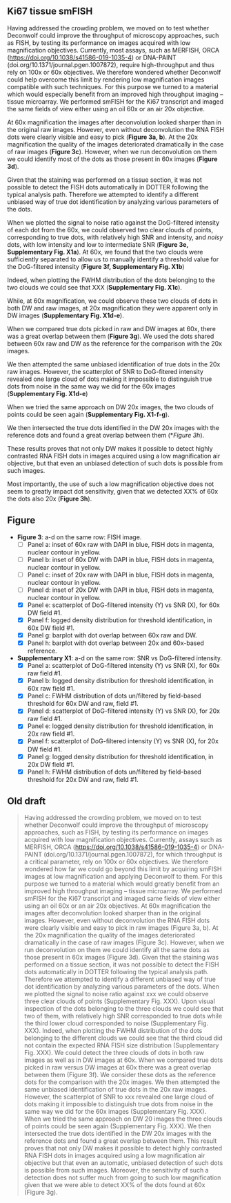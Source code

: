 ## Ki67 tissue smFISH

Having addressed the crowding problem, we moved on to test whether Deconwolf could improve the throughput of microscopy approaches, such as FISH, by testing its performance on images acquired with low magnification objectives. Currently, most assays, such as MERFISH, ORCA (https://doi.org/10.1038/s41586-019-1035-4) or DNA-PAINT (doi.org/10.1371/journal.pgen.1007872), require high-throughput and thus rely on 100x or 60x objectives. We therefore wondered whether Deconwolf could help overcome this limit by rendering low magnification images compatible with such techniques. For this purpose we turned to a material which would especially benefit from an improved high throughput imaging – tissue microarray. We performed smFISH for the Ki67 transcript and imaged the same fields of view either using an oil 60x or an air 20x objective.

At 60x magnification the images after deconvolution looked sharper than in the original raw images. However, even without deconvolution the RNA FISH dots were clearly visible and easy to pick (**Figure 3a, b**). At the 20x magnification the quality of the images deteriorated dramatically in the case of raw images (**Figure 3c**). However, when we run deconvolution on them we could identify most of the dots as those present in 60x images (**Figure 3d**).

Given that the staining was performed on a tissue section, it was not possible to detect the FISH dots automatically in DOTTER following the typical analysis path. Therefore we attempted to identify a different unbiased way of true dot identification by analyzing various parameters of the dots.

When we plotted the signal to noise ratio against the DoG-filtered intensity of each dot from the 60x, we could observed two clear clouds of points, corresponding to true dots, with relatively high SNR and intensity, and *noisy* dots, with low intensity and low to intermediate SNR (**Figure 3e, Supplementary Fig. X1a**). At 60x, we found that the two clouds were sufficiently separated to allow us to manually identify a threshold value for the DoG-filtered intensity (**Figure 3f, Supplementary Fig. X1b**)

Indeed, when plotting the FWHM distribution of the dots belonging to the two clouds we could see that XXX (**Supplementary Fig. X1c**).

While, at 60x magnification, we could observe these two clouds of dots in both DW and raw images, at 20x magnification they were apparent only in DW images (**Supplementary Fig. X1d-e**).

When we compared true dots picked in raw and DW images at 60x, there was a great overlap between them (**Figure 3g**). We used the dots shared between 60x raw and DW as the reference for the comparison with the 20x images.

We then attempted the same unbiased identification of true dots in the 20x raw images. However, the scatterplot of SNR to DoG-fitered intensity revealed one large cloud of dots making it impossible to distinguish true dots from noise in the same way we did for the 60x images (**Supplementary Fig. X1d-e**)

When we tried the same approach on DW 20x images, the two clouds of points could be seen again  (**Supplementary Fig. X1-f-g**).

We then intersected the true dots identified in the DW 20x images with the reference dots and found a great overlap between them (**Figure 3h*).

These results proves that not only DW makes it possible to detect highly contrasted RNA FISH dots in images acquired using a low magnification air objective, but that even an unbiased detection of such dots is possible from such images.

Most importantly, the use of such a low magnification objective does not seem to greatly impact dot sensitivity, given that we detected XX% of 60x the dots also 20x (**Figure 3h**).

## Figure

- **Figure 3**: a-d on the same row: FISH image.
    + [ ] Panel a: inset of 60x raw with DAPI in blue, FISH dots in magenta, nuclear contour in yellow.
    + [ ] Panel b: inset of 60x DW with DAPI in blue, FISH dots in magenta, nuclear contour in yellow.
    + [ ] Panel c: inset of 20x raw with DAPI in blue, FISH dots in magenta, nuclear contour in yellow.
    + [ ] Panel d: inset of 20x DW with DAPI in blue, FISH dots in magenta, nuclear contour in yellow.
    + [x] Panel e: scatterplot of DoG-filtered intensity (Y) vs SNR (X), for 60x DW field #1.
    + [x] Panel f: logged density distribution for threshold identification, in 60x DW field #1.
    + [x] Panel g: barplot with dot overlap between 60x raw and DW.
    + [x] Panel h: barplot with dot overlap between 20x and 60x-based reference.

- **Supplementary X1**: a-d on the same row: SNR vs DoG-filtered intensity.
    + [x] Panel a: scatterplot of DoG-filtered intensity (Y) vs SNR (X), for 60x raw field #1.
    + [x] Panel b: logged density distribution for threshold identification, in 60x raw field #1.
    + [x] Panel c: FWHM distribution of dots un/filtered by field-based threshold for 60x DW and raw, field #1.
    + [x] Panel d: scatterplot of DoG-filtered intensity (Y) vs SNR (X), for 20x raw field #1.
    + [x] Panel e: logged density distribution for threshold identification, in 20x raw field #1.
    + [x] Panel f: scatterplot of DoG-filtered intensity (Y) vs SNR (X), for 20x DW field #1.
    + [x] Panel g: logged density distribution for threshold identification, in 20x DW field #1.
    + [x] Panel h: FWHM distribution of dots un/filtered by field-based threshold for 20x DW and raw, field #1.

## Old draft

> Having addressed the crowding problem, we moved on to test whether Deconwolf could improve the throughput of microscopy approaches, such as FISH, by testing its performance on images acquired with low magnification objectives. Currently, assays such as MERFISH, ORCA (https://doi.org/10.1038/s41586-019-1035-4) or DNA-PAINT (doi.org/10.1371/journal.pgen.1007872), for which throughput is a critical parameter, rely on 100x or 60x objectives. We therefore wondered how far we could go beyond this limit by acquiring smFISH images at low magnification and applying Deconwolf to them. For this purpose we turned to a material which would greatly benefit from an improved high throughput imaging – tissue microarray. We performed smFISH for the Ki67 transcript and imaged same fields of view either using an oil 60x or an air 20x objectives. At 60x magnification the images after deconvolution looked sharper than in the original images. However, even without deconvolution the RNA FISH dots were clearly visible and easy to pick in raw images (Figure 3a, b). At the 20x magnification the quality of the images deteriorated dramatically in the case of raw images (Figure 3c). However, when we run deconvolution on them we could identify all the same dots as those present in 60x images (Figure 3d). Given that the staining was performed on a tissue section, it was not possible to detect the FISH dots automatically in DOTTER following the typical analysis path. Therefore we attempted to identify a different unbiased way of true dot identification by analyzing various parameters of the dots. When we plotted the signal to noise ratio against xxx we could observe three clear clouds of points (Supplementary Fig. XXX). Upon visual inspection of the dots belonging to the three clouds we could see that two of them, with relatively high SNR corresponded to true dots while the third lower cloud corresponded to noise (Supplementary Fig. XXX). Indeed, when plotting the FWHM distribution of the dots belonging to the different clouds we could see that the third cloud did not contain the expected RNA FISH size distribution (Supplementary Fig. XXX). We could detect the three clouds of dots in both raw images as well as in DW images at 60x. When we compared true dots picked in raw versus DW images at 60x there was a great overlap between them (Figure 3f). We consider these dots as the reference dots for the comparison with the 20x images. We then attempted the same unbiased identification of true dots in the 20x raw images. However, the scatterplot of SNR to xxx revealed one large cloud of dots making it impossible to distinguish true dots from noise in the same way we did for the 60x images (Supplementary Fig. XXX). When we tried the same approach on DW 20 images the three clouds of points could be seen again (Supplementary Fig. XXX). We then intersected the true dots identified in the DW 20x images with the reference dots and found a great overlap between them. This result proves that not only DW makes it possible to detect highly contrasted RNA FISH dots in images acquired using a low magnification air objective but that even an automatic, unbiased detection of such dots is possible from such images. Moreover, the sensitivity of such a detection does not suffer much from going to such low magnification given that we were able to detect XX% of the dots found at 60x (Figure 3g).